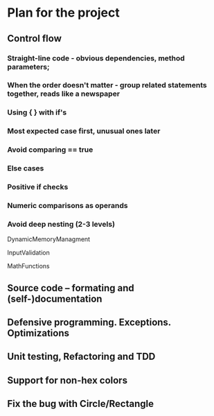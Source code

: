 # Plan for the project

## Control flow

### Straight-line code - obvious dependencies, method parameters;

### When the order doesn't matter - group related statements together, reads like a newspaper

### Using { } with if's

### Most expected case first, unusual ones later

### Avoid comparing == true

### Else cases

### Positive if checks

### Numeric comparisons as operands

### Avoid deep nesting (2-3 levels)

DynamicMemoryManagment

InputValidation

MathFunctions

## Source code – formating and (self-)documentation

## Defensive programming. Exceptions. Optimizations 

## Unit testing, Refactoring and TDD

## Support for non-hex colors

## Fix the bug with Circle/Rectangle

